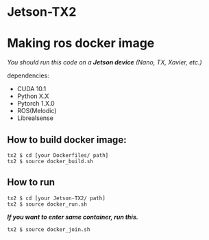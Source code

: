 # Jetson-TX2

# Making ros docker image
*You should run this code on a **Jetson device** (Nano, TX, Xavier, etc.)*

dependencies: 
- CUDA 10.1
- Python X.X
- Pytorch 1.X.0
- ROS(Melodic)
- Librealsense

## How to build docker image:
```
tx2 $ cd [your Dockerfiles/ path]
tx2 $ source docker_build.sh
```

## How to run
```
tx2 $ cd [your Jetson-TX2/ path]
tx2 $ source docker_run.sh
```
***If you want to enter same container, run this.***
```
tx2 $ source docker_join.sh
```

